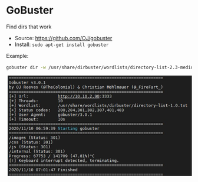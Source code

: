 # GoBuster

Find dirs that work

- Source: <https://github.com/OJ/gobuster>
- Install: ```sudo apt-get install gobuster```

Example:

```sh
gobuster dir -w /usr/share/dirbuster/wordlists/directory-list-2.3-medium.txt -u http://10.10.112.131:80
```

![GoBusterExample](_gobuster_example.jpg)
